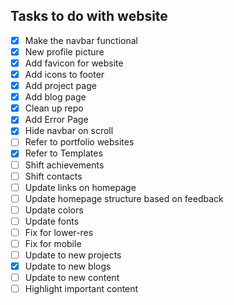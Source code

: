 ## Tasks to do with website

- [X] Make the navbar functional
- [X] New profile picture
- [X] Add favicon for website
- [X] Add icons to footer
- [X] Add project page
- [X] Add blog page
- [X] Clean up repo
- [X] Add Error Page
- [X] Hide navbar on scroll
- [ ] Refer to portfolio websites
- [X] Refer to Templates
- [ ] Shift achievements
- [ ] Shift contacts
- [ ] Update links on homepage
- [ ] Update homepage structure based on feedback
- [ ] Update colors
- [ ] Update fonts
- [ ] Fix for lower-res
- [ ] Fix for mobile
- [ ] Update to new projects
- [X] Update to new blogs
- [ ] Update  to new content
- [ ] Highlight important content
